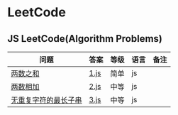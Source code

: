 # LeetCode

## JS LeetCode(Algorithm Problems)

| 问题                                       | 答案                                       | 等级   | 语言   | 备注   |
| ---------------------------------------- | ---------------------------------------- | ---- | ---- | ---- |
| [两数之和](https://leetcode-cn.com/problems/two-sum/description/) | [1.js](https://github.com/nighthary/LeetCode/blob/master/js/1.js) | 简单   | js   |      |
| [两数相加](https://leetcode-cn.com/problems/add-two-numbers/description/) | [2.js](https://github.com/nighthary/LeetCode/blob/master/js/2.js) | 中等   | js   |      |
| [ 无重复字符的最长子串](https://leetcode-cn.com/problems/longest-substring-without-repeating-characters/description/) | [3.js](https://github.com/nighthary/LeetCode/blob/master/js/3.js)                                 | 中等   | js   |      |
